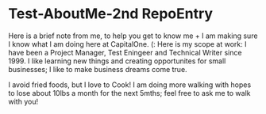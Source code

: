 # Test-AboutMe-2nd RepoEntry
Here is a brief note from me, to help you get to know me  + I am making sure I know what I am doing here at CapitalOne. (:
Here is my scope at work: I have been a Project Manager, Test Eningeer and Technical Writer since 1999. I like learning new things and creating opportunites for small businesses; I like to make business dreams come true.

I avoid fried foods, but I love to Cook!
I am doing more walking with hopes to lose about 10lbs a month for the next 5mths; feel free to ask me to walk with you!
